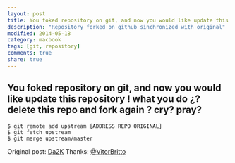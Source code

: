 ```yaml
---
layout: post
title: You foked repository on git, and now you would like update this repository ! what you do ¿? delete this repo and fork again ? cry? pray?
description: "Repository forked on github sinchronized with original"
modified: 2014-05-18
category: macbook
tags: [git, repository]
comments: true
share: true
---
```


## You foked repository on git, and now you would like update this repository ! what you do ¿? delete this repo and fork again ? cry? pray?

    $ git remote add upstream [ADDRESS REPO ORIGINAL]
    $ git fetch upstream
    $ git merge upstream/master


Original post:
  [Da2K](http://blog.da2k.com.br/2014/01/19/manter-repositorio-github-forkado-sincronizado-com-o-original/)
Thanks:
  [@VitorBritto](https://twitter.com/vitorbritto)
